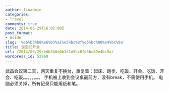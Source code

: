 ```yaml
---
author: liuadmin
categories:
- Travel
comments: true
date: 2014-06-29T16:02:00Z
post_format:
- Aside
slug: '%e6%b5%b8%e6%b3%a1%e5%bc%8f%e5%bc%80%e4%bc%9a'
title: 浸泡式开会
url: /2014/06/29/e6b5b8e6b3a1e5bc8fe5bc80e4bc9a/
wordpress_id: 52968
---
```


武昌会议第二天，两天重复不换台，重复着：起床、跑步、吃饭、开会、吃饭、开会、吃饭。。。。。。。。
手机被上收到会议桌最前方，没有break，不需使用手机。
电脑必须关掉，所有记录只能用纸和笔。
